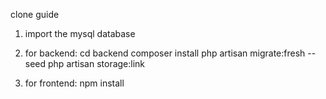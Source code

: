 clone guide

1. import the mysql database

2. for backend:
cd backend
composer install
php artisan migrate:fresh --seed
php artisan storage:link

3. for frontend:
npm install
